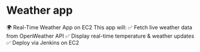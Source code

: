# Weather app

🌍 Real-Time Weather App on EC2
This app will:
✅ Fetch live weather data from OpenWeather API
✅ Display real-time temperature & weather updates
✅ Deploy via Jenkins on EC2
